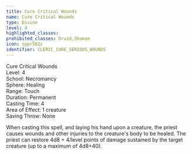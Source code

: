 ```yaml
---
title: Cure Critical Wounds
name: Cure Critical Wounds
type: Divine
level: 4
highlighted_classes: 
prohibited_classes: Druid,Shaman
icon: sppr502c
identifier: CLERIC_CURE_SERIOUS_WOUNDS
---
```

Cure Critical Wounds  
Level: 4  
School: Necromancy  
Sphere: Healing  
Range: Touch  
Duration: Permanent  
Casting Time: 4  
Area of Effect: 1 creature  
Saving Throw: None  
  
When casting this spell, and laying his hand upon a creature, the priest causes wounds and other injuries to the creature's body to be healed. The priest can restore 4d8 + 4/level points of damage sustained by the target creature (up to a maximum of 4d8+40).  

